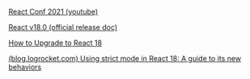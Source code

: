 [React Conf 2021 (youtube)](https://www.youtube.com/@user-wm2fy4kq4u)

[React v18.0 (official release doc)](https://reactjs.org/blog/2022/03/29/react-v18.html)

[How to Upgrade to React 18](https://reactjs.org/blog/2022/03/08/react-18-upgrade-guide.html)

[(blog.logrocket.com) Using strict mode in React 18: A guide to its new behaviors](https://blog.logrocket.com/using-strict-mode-react-18-guide-new-behaviors)




